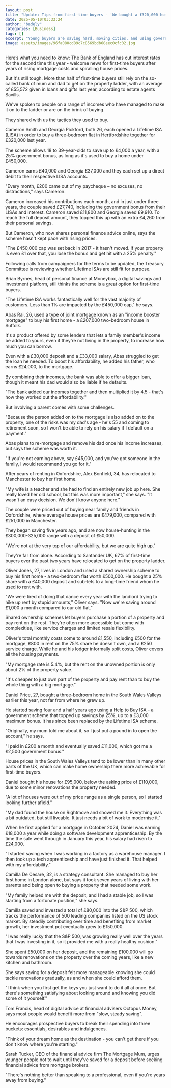 ```yaml
---
layout: post
title: "Update: Tips from first-time buyers - 'We bought a £320,000 home aged 25'"
date: 2025-05-10T03:33:24
author: "badely"
categories: [Business]
tags: []
excerpt: "Young buyers are saving hard, moving cities, and using government schemes to get on the housing ladder."
image: assets/images/96fa080cd89c7c8569bdb68eec0cfc02.jpg
---
```


Here’s what you need to know: The Bank of England has cut interest rates for the second time this year - welcome news for first-time buyers after years of rising mortgage costs and spiralling house prices.

But it's still tough. More than half of first-time buyers still rely on the so-called bank of mum and dad to get on the property ladder, with an average of £55,572 given in loans and gifts last year, according to estate agents Savills.

We've spoken to people on a range of incomes who have managed to make it on to the ladder or are on the brink of buying.

They shared with us the tactics they used to buy.

Cameron Smith and Georgia Pickford, both 26, each opened a Lifetime ISA (LISA) in order to buy a three-bedroom flat in Hertfordshire together for £320,000 last year.

The scheme allows 18 to 39-year-olds to save up to £4,000 a year, with a 25% government bonus, as long as it's used to buy a home under £450,000.

Cameron earns £40,000 and Georgia £37,000 and they each set up a direct debit to their respective LISA accounts.

"Every month, £200 came out of my paycheque – no excuses, no distractions," says Cameron.

Cameron increased his contributions each month, and in just under three years, the couple saved £27,740, including the government bonus from their LISAs and interest. Cameron saved £11,800 and Georgia saved £9,910. To reach the full deposit amount, they topped this up with an extra £4,260 from their personal savings.

But Cameron, who now shares personal finance advice online, says the scheme hasn't kept pace with rising prices.

"The £450,000 cap was set back in 2017 - it hasn't moved. If your property is even £1 over that, you lose the bonus and get hit with a 25% penalty."

Following calls from campaigners for the terms to be updated, the Treasury Committee is reviewing whether Lifetime ISAs are still fit for purpose.

Brian Byrnes, head of personal finance at Moneybox, a digital savings and investment platform, still thinks the scheme is a great option for first-time buyers.

"The Lifetime ISA works fantastically well for the vast majority of customers. Less than 1% are impacted by the £450,000 cap," he says.

Abas Rai, 26, used a type of joint mortgage known as an "income booster mortgage" to buy his first home - a £207,000 two-bedroom house in Suffolk.

It's a product offered by some lenders that lets a family member's income be added to yours, even if they're not living in the property, to increase how much you can borrow.

Even with a £30,000 deposit and a £33,000 salary, Abas struggled to get the loan he needed. To boost his affordability, he added his father, who earns £24,000, to the mortgage.

By combining their incomes, the bank was able to offer a bigger loan, though it meant his dad would also be liable if he defaults.

"The bank added our incomes together and then multiplied it by 4.5 - that's how they worked out the affordability."

But involving a parent comes with some challenges. 

"Because the person added on to the mortgage is also added on to the property, one of the risks was my dad's age - he's 55 and coming to retirement soon, so I won't be able to rely on his salary if I default on a payment."

Abas plans to re-mortgage and remove his dad once his income increases, but says the scheme was worth it.

"If you're not earning above, say £45,000, and you've got someone in the family, I would recommend you go for it."

After years of renting in Oxfordshire, Alex Bonfield, 34, has relocated to Manchester to buy her first home.

"My wife is a teacher and she had to find an entirely new job up here. She really loved her old school, but this was more important," she says. "It wasn't an easy decision. We don't know anyone here."

The couple were priced out of buying near family and friends in Oxfordshire, where average house prices are £479,000, compared with £251,000 in Manchester.

They began saving five years ago, and are now house-hunting in the £300,000-325,000 range with a deposit of £50,000.

"We're not at the very top of our affordability, but we are quite high up."

They're far from alone. According to Santander UK, 67% of first-time buyers over the past two years have relocated to get on the property ladder.

Oliver Jones, 27, lives in London and used a shared ownership scheme to buy his first home - a two-bedroom flat worth £500,000. He bought a 25% share with a £40,000 deposit and sub-lets to a long-time friend whom he used to rent with.

"We were tired of doing that dance every year with the landlord trying to hike up rent by stupid amounts," Oliver says. "Now we're saving around £1,000 a month compared to our old flat."

Shared ownership schemes let buyers purchase a portion of a property and pay rent on the rest. They're often more accessible but come with complexities, like service charges and limited resale flexibility.

Oliver's total monthly costs come to around £1,550, including £500 for the mortgage, £800 in rent on the 75% share he doesn't own, and a £250 service charge. While he and his lodger informally split costs, Oliver covers all the housing payments.

"My mortgage rate is 5.4%, but the rent on the unowned portion is only about 2% of the property value.

"It's cheaper to just own part of the property and pay rent than to buy the whole thing with a big mortgage."

Daniel Price, 27, bought a three-bedroom home in the South Wales Valleys earlier this year, not far from where he grew up.

He started saving four and a half years ago using a Help to Buy ISA - a government scheme that topped up savings by 25%, up to a £3,000 maximum bonus. It has since been replaced by the Lifetime ISA scheme.

"Originally, my mum told me about it, so I just put a pound in to open the account," he says.

"I paid in £200 a month and eventually saved £11,000, which got me a £2,500 government bonus."

House prices in the South Wales Valleys tend to be lower than in many other parts of the UK, which can make home ownership there more achievable for first-time buyers.

Daniel bought his house for £95,000, below the asking price of £110,000, due to some minor renovations the property needed.

"A lot of houses were out of my price range as a single person, so I started looking further afield."

"My dad found the house on Rightmove and showed me it. Everything was a bit outdated, but still liveable. It just needs a bit of work to modernise it."

When he first applied for a mortgage in October 2024, Daniel was earning £18,000 a year while doing a software development apprenticeship. By the time the sale went through in January this year, his salary had risen to £24,000.

"I started saving when I was working in a factory as a warehouse manager. I then took up a tech apprenticeship and have just finished it. That helped with my affordability."

Camilla De Cesare, 32, is a strategy consultant. She managed to buy her first home in London alone, but says it took seven years of living with her parents and being open to buying a property that needed some work.

"My family helped me with the deposit, and I had a stable job, so I was starting from a fortunate position," she says.

Camilla saved and invested a total of £80,000 into the S&P 500, which tracks the performance of 500 leading companies listed on the US stock market. By steadily contributing over time and benefiting from market growth, her investment pot eventually grew to £150,000.

"I was really lucky that the S&P 500, was growing really well over the years that I was investing in it, so it provided me with a really healthy cushion."

She spent £50,000 on her deposit, and the remaining £100,000 will go towards renovations on the property over the coming years, like a new kitchen and bathroom.

She says saving for a deposit felt more manageable knowing she could tackle renovations gradually, as and when she could afford them.

"I think when you first get the keys you just want to do it all at once. But there's something satisfying about looking around and knowing you did some of it yourself."

Tom Francis, head of digital advice at financial advisers Octopus Money, says most people would benefit more from "slow, steady saving". 

He encourages prospective buyers to break their spending into three buckets: essentials, desirables and indulgences.

"Think of your dream home as the destination - you can't get there if you don't know where you're starting."

Sarah Tucker, CEO of the financial advice firm The Mortgage Mum, urges younger people not to wait until they've saved for a deposit before seeking financial advice from mortgage brokers.

"There's nothing better than speaking to a professional, even if you're years away from buying."

